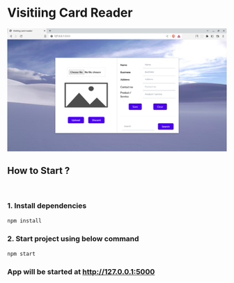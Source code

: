 # Visitiing Card Reader

<img src="./public/ss.png" />

<br/>

## How to Start ?

<br/>

### 1. Install dependencies

```sh
npm install
```

### 2. Start project using below command

```sh
npm start
```

### App will be started at http://127.0.0.1:5000